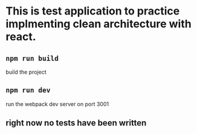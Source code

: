 # This is test application to practice implmenting clean architecture with react.

## `npm run build`
build the project

## `npm run dev`
run the webpack dev server on port 3001

## right now no tests have been written